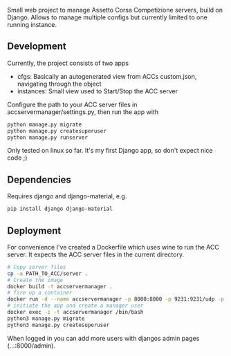 Small web project to manage Assetto Corsa Competizione servers, build on Django.
Allows to manage multiple configs but currently limited to one running instance.


## Development
Currently, the project consists of two apps
* cfgs: Basically an autogenerated view from ACCs custom.json, navigating through the object
* instances: Small view used to Start/Stop the ACC server 

Configure the path to your ACC server files in accservermanager/settings.py, then run the app with
```bash
python manage.py migrate
python manage.py createsuperuser
python manage.py runserver
```

Only tested on linux so far. It's my first Django app, so don't expect nice code ;) 


## Dependencies
Requires django and django-material, e.g.
```bash
pip install django django-material
```

## Deployment
For convenience I've created a Dockerfile which uses wine to run the ACC server.
It expects the ACC server files in the current directory.

```bash
# Copy server files
cp -a PATH_TO_ACC/server .
# Create the image
docker build -t accservermanager .
# fire up a container
docker run -d --name accservermanager -p 8000:8000 -p 9231:9231/udp -p 9232:9232/tcp accservermanager
# initiate the app and create a manager user
docker exec -i -t accservermanager /bin/bash
python3 manage.py migrate
python3 manage.py createsuperuser
```

When logged in you can add more users with djangos admin pages (...:8000/admin).
